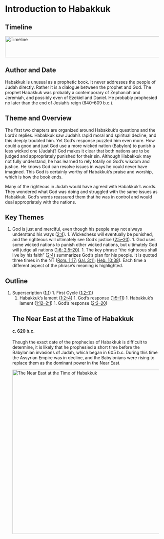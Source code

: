
# Introduction to Habakkuk

## Timeline

 [ <img src="https:https://www.esv.org//static.esvmedia.orghttps://www.esv.org/media/esv-global-study-biblehttps://www.esv.org/images/mediumhttps://www.esv.org/chart_35_timeline.png" alt="Timeline" width="700" height="69"/> ](https:https://www.esv.org//static.esvmedia.orghttps://www.esv.org/media/esv-global-study-biblehttps://www.esv.org/images/big/chart_35_timeline.png) 

## Author and Date

Habakkuk is unusual as a prophetic book. It never addresses the people of Judah directly. Rather it is a dialogue between the prophet and God. The prophet Habakkuk was probably a contemporary of Zephaniah and Jeremiah, and possibly even of Ezekiel and Daniel. He probably prophesied no later than the end of Josiah’s reign (640–609 b.c.).

## Theme and Overview

The first two chapters are organized around Habakkuk’s questions and the Lord’s replies. Habakkuk saw Judah’s rapid moral and spiritual decline, and this deeply troubled him. Yet God’s response puzzled him even more. How could a good and just God use a more wicked nation (Babylon) to punish a less wicked one (Judah)? God makes it clear that both nations are to be judged and appropriately punished for their sin. Although Habakkuk may not fully understand, he has learned to rely totally on God’s wisdom and justice. He knows God can resolve issues in ways he could never have imagined. This God is certainly worthy of Habakkuk’s praise and worship, which is how the book ends.

Many of the righteous in Judah would have agreed with Habakkuk’s words. They wondered what God was doing and struggled with the same issues as Habakkuk. God’s words reassured them that he was in control and would deal appropriately with the nations.

## Key Themes
1. God is just and merciful, even though his people may not always understand his ways ([2:4](https://www.esv.org/Habakkuk+2%3A4/)). 1. Wickedness will eventually be punished, and the righteous will ultimately see God’s justice ([2:5–20](https://www.esv.org/Habakkuk+2%3A5%E2%80%9320/)). 1. God uses some wicked nations to punish other wicked nations, but ultimately God will judge all nations ([1:6; 2:5–20](https://www.esv.org/Habakkuk+1%3A6%2C+2%3A5%E2%80%9320/)). 1. The key phrase “the righteous shall live by his faith” ([2:4](https://www.esv.org/Habakkuk+2%3A4/)) summarizes God’s plan for his people. It is quoted three times in the NT ([Rom. 1:17](https://www.esv.org/Romans+1%3A17/); [Gal. 3:11](https://www.esv.org/Galatians+3%3A11/); [Heb. 10:38](https://www.esv.org/Hebrews+10%3A38/)). Each time a different aspect of the phrase’s meaning is highlighted. 
## Outline
1. Superscription ([1:1](https://www.esv.org/Habakkuk+1%3A1/)) 1. First Cycle ([1:2–11](https://www.esv.org/Habakkuk+1%3A2%E2%80%9311/)) <ol><li class="outline">Habakkuk’s lament ([1:2–4](https://www.esv.org/Habakkuk+1%3A2%E2%80%934/)) 1. God’s response ([1:5–11](https://www.esv.org/Habakkuk+1%3A5%E2%80%9311/)) 1. Habakkuk’s lament ([1:12–2:1](https://www.esv.org/Habakkuk+1%3A12%E2%80%932%3A1/)) 1. God’s response ([2:2–20](https://www.esv.org/Habakkuk+2%3A2%E2%80%9320/)) 
## The Near East at the Time of Habakkuk

#### c. 620 b.c.

Though the exact date of the prophecies of Habakkuk is difficult to determine, it is likely that he prophesied a short time before the Babylonian invasions of Judah, which began in 605 b.c. During this time the Assyrian Empire was in decline, and the Babylonians were rising to replace them as the dominant power in the Near East.

 [ <img src="https:https://www.esv.org//static.esvmedia.orghttps://www.esv.org/media/esv-global-study-biblehttps://www.esv.org/images/mediumhttps://www.esv.org/map_35_01.jpg" alt="The Near East at the Time of Habakkuk" width="700" height="536"/> ](https:https://www.esv.org//static.esvmedia.orghttps://www.esv.org/media/esv-global-study-biblehttps://www.esv.org/images/big/map_35_01.jpg) 

